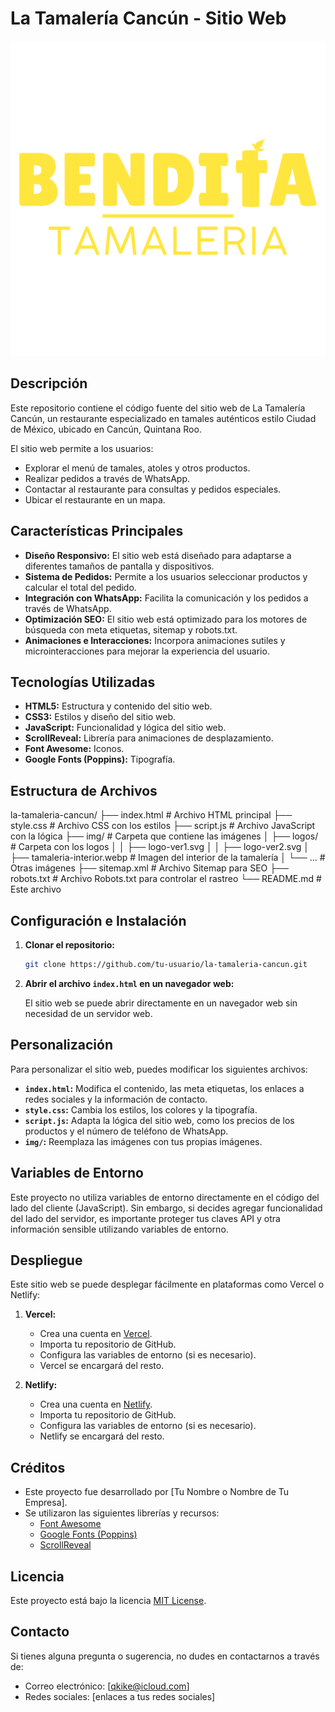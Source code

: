 # La Tamalería Cancún - Sitio Web

![Logo de La Tamalería Cancún](img/logos/logo-ver1.svg)

## Descripción

Este repositorio contiene el código fuente del sitio web de La Tamalería Cancún, un restaurante especializado en tamales auténticos estilo Ciudad de México, ubicado en Cancún, Quintana Roo.

El sitio web permite a los usuarios:

*   Explorar el menú de tamales, atoles y otros productos.
*   Realizar pedidos a través de WhatsApp.
*   Contactar al restaurante para consultas y pedidos especiales.
*   Ubicar el restaurante en un mapa.

## Características Principales

*   **Diseño Responsivo:** El sitio web está diseñado para adaptarse a diferentes tamaños de pantalla y dispositivos.
*   **Sistema de Pedidos:** Permite a los usuarios seleccionar productos y calcular el total del pedido.
*   **Integración con WhatsApp:** Facilita la comunicación y los pedidos a través de WhatsApp.
*   **Optimización SEO:** El sitio web está optimizado para los motores de búsqueda con meta etiquetas, sitemap y robots.txt.
*   **Animaciones e Interacciones:** Incorpora animaciones sutiles y microinteracciones para mejorar la experiencia del usuario.

## Tecnologías Utilizadas

*   **HTML5:** Estructura y contenido del sitio web.
*   **CSS3:** Estilos y diseño del sitio web.
*   **JavaScript:** Funcionalidad y lógica del sitio web.
*   **ScrollReveal:** Librería para animaciones de desplazamiento.
*   **Font Awesome:** Iconos.
*   **Google Fonts (Poppins):** Tipografía.

## Estructura de Archivos

la-tamaleria-cancun/
├── index.html # Archivo HTML principal
├── style.css # Archivo CSS con los estilos
├── script.js # Archivo JavaScript con la lógica
├── img/ # Carpeta que contiene las imágenes
│ ├── logos/ # Carpeta con los logos
│ │ ├── logo-ver1.svg
│ │ ├── logo-ver2.svg
│ ├── tamaleria-interior.webp # Imagen del interior de la tamalería
│ └── ... # Otras imágenes
├── sitemap.xml # Archivo Sitemap para SEO
├── robots.txt # Archivo Robots.txt para controlar el rastreo
└── README.md # Este archivo


## Configuración e Instalación

1.  **Clonar el repositorio:**

    ```bash
    git clone https://github.com/tu-usuario/la-tamaleria-cancun.git
    ```

2.  **Abrir el archivo `index.html` en un navegador web:**

    El sitio web se puede abrir directamente en un navegador web sin necesidad de un servidor web.

## Personalización

Para personalizar el sitio web, puedes modificar los siguientes archivos:

*   **`index.html`:** Modifica el contenido, las meta etiquetas, los enlaces a redes sociales y la información de contacto.
*   **`style.css`:** Cambia los estilos, los colores y la tipografía.
*   **`script.js`:** Adapta la lógica del sitio web, como los precios de los productos y el número de teléfono de WhatsApp.
*   **`img/`:** Reemplaza las imágenes con tus propias imágenes.

## Variables de Entorno

Este proyecto no utiliza variables de entorno directamente en el código del lado del cliente (JavaScript). Sin embargo, si decides agregar funcionalidad del lado del servidor, es importante proteger tus claves API y otra información sensible utilizando variables de entorno.

## Despliegue

Este sitio web se puede desplegar fácilmente en plataformas como Vercel o Netlify:

1.  **Vercel:**

    *   Crea una cuenta en [Vercel](https://vercel.com/).
    *   Importa tu repositorio de GitHub.
    *   Configura las variables de entorno (si es necesario).
    *   Vercel se encargará del resto.

2.  **Netlify:**

    *   Crea una cuenta en [Netlify](https://www.netlify.com/).
    *   Importa tu repositorio de GitHub.
    *   Configura las variables de entorno (si es necesario).
    *   Netlify se encargará del resto.

## Créditos

*   Este proyecto fue desarrollado por [Tu Nombre o Nombre de Tu Empresa].
*   Se utilizaron las siguientes librerías y recursos:
    *   [Font Awesome](https://fontawesome.com/)
    *   [Google Fonts (Poppins)](https://fonts.google.com/)
    *   [ScrollReveal](https://scrollrevealjs.org/)

## Licencia

Este proyecto está bajo la licencia [MIT License](LICENSE).

## Contacto

Si tienes alguna pregunta o sugerencia, no dudes en contactarnos a través de:

*   Correo electrónico: [qkike@icloud.com]
*   Redes sociales: [enlaces a tus redes sociales]
